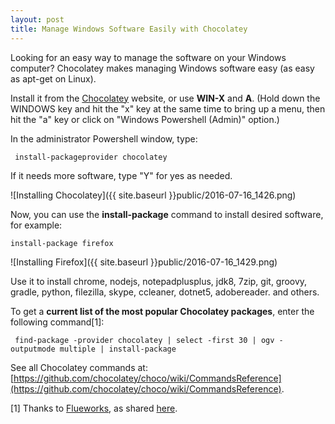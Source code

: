 ```yaml
---
layout: post
title: Manage Windows Software Easily with Chocolatey
---
```


Looking for an easy way to manage the software on your Windows computer?  Chocolatey makes managing Windows software easy (as easy as apt-get on Linux).

Install it from the [Chocolatey](https://chocolatey.org/) website, 
or use **WIN-X** and **A**. (Hold down the WINDOWS key and hit the "x" key at the same time to bring up a menu, 
then hit the "a" key or click on "Windows Powershell (Admin)" option.)

In the administrator Powershell window, type:

```
 install-packageprovider chocolatey
```

If it needs more software, type "Y" for yes as needed.

![Installing Chocolatey]({{ site.baseurl }}public/2016-07-16_1426.png)

Now, you can use the **install-package** command to install desired software, for example:

```
install-package firefox
```

![Installing Firefox]({{ site.baseurl }}public/2016-07-16_1429.png)

Use it to install chrome, nodejs, notepadplusplus, jdk8, 7zip, git, groovy, gradle, python, filezilla, skype, ccleaner, dotnet5, adobereader. and others. 

To get a **current list of the most popular Chocolatey packages**, enter the following command[1]:

```
 find-package -provider chocolatey | select -first 30 | ogv -outputmode multiple | install-package
```

See all Chocolatey commands at: [https://github.com/chocolatey/choco/wiki/CommandsReference](https://github.com/chocolatey/choco/wiki/CommandsReference).
 
 [1] Thanks to [Flueworks](https://www.reddit.com/user/Flueworks), as shared [here](https://www.reddit.com/r/AskReddit/comments/4t467w/what_is_the_first_thing_you_install_on_a_new/d5eo6i3).
